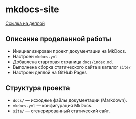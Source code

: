 # mkdocs-site 

[Ссылка на деплой](https://serjobor.github.io/mkdocs-site/)

## Описание проделанной работы

- Инициализирован проект документации на MkDocs.
- Настроен `mkdocs.yml`
- Добавлена стартовая страница `docs/index.md`.
- Выполнена сборка статического сайта в каталог `site/`
- Настроен деплой на GitHub Pages


## Структура проекта

- `docs/` — исходные файлы документации (Markdown).
- `mkdocs.yml` — конфигурация MkDocs.
- `site/` — сгенерированный статический сайт.
